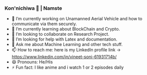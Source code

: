 ### Kon'nichiwa 👋 | Namste <img source="https://raw.githubusercontent.com/nixin72/nixin72/master/wave.gif">

- 🔭 I’m currently working on Unamanned Aerial Vehicle and how to communicate via them securely.
- 🌱 I’m currently learning about BlockChain and Crypto.
- 👯 I’m looking to collaborate on Research Project.
- 🤔 I’m looking for help with Latex and documentation.
- 💬 Ask me about Machine Learning and other tech stuff.
- 📫 How to reach me: here is my LinkedIn profile link -> https://www.linkedin.com/in/vineet-soni-61931714b/
- 😄 Pronouns: He/His
- ⚡ Fun fact: I like anime and i watch 1 or 2 episodes daily
